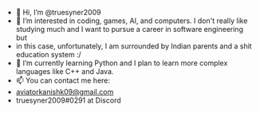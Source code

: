 - 👋 Hi, I’m @truesyner2009
- 👀 I’m interested in coding, games, AI, and computers. I don't really like studying much and I want to pursue a career in software engineering but
- in this case, unfortunately, I am surrounded by Indian parents and a shit education system :/
- 🌱 I’m currently learning Python and I plan to learn more complex languages like C++ and Java.
- 📫 You can contact me here:
- aviatorkanishk09@gmail.com
- truesyner2009#0291 at Discord

<!---
truesyner2009/truesyner2009 is a ✨ special ✨ repository because its `README.md` (this file) appears on your GitHub profile.
You can click the Preview link to take a look at your changes.
--->
